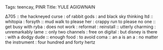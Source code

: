 Tags: teencay, PINR
Title: YULE AGIGWNAIN
  
∆705 :: the hackneyed curse : of rabbit gods : and black sky thinking ltd :: whitopia : forsyth :: mud walk to please her : crappy run to please no one :: get busy with ryba : does not work : reformat : reinstall :: utterly charming : unremarkably lame :: only two channels : free on digital : but disney is there : with a dodgy dude :: enough food : to avoid coma :: an a is an a : no matter the instrument : four hundred and forty hertz